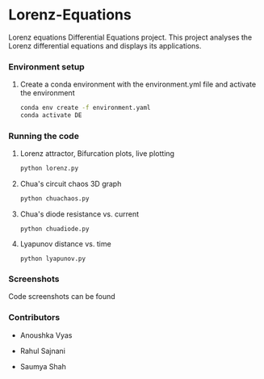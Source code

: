 # Lorenz-Equations
Lorenz equations Differential Equations project. This project analyses the Lorenz differential equations and displays its applications. 



### Environment setup

1. Create a conda environment with the environment.yml file and activate the environment

   ```bash
   conda env create -f environment.yaml
   conda activate DE
   ```



### Running the code

1. Lorenz attractor, Bifurcation plots, live plotting

   ```bash
   python lorenz.py
   ```

2. Chua's circuit chaos 3D graph

   ```bash
   python chuachaos.py
   ```

3. Chua's  diode resistance vs. current 

   ```
   python chuadiode.py
   ```

4. Lyapunov distance vs. time

   ```
   python lyapunov.py
   ```



### Screenshots

Code screenshots can be found 



### Contributors

- Anoushka Vyas

- Rahul Sajnani

- Saumya Shah